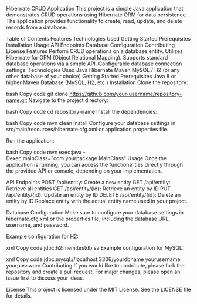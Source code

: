 Hibernate CRUD Application
This project is a simple Java application that demonstrates CRUD operations using Hibernate ORM for data persistence. The application provides functionality to create, read, update, and delete records from a database.

Table of Contents
Features
Technologies Used
Getting Started
Prerequisites
Installation
Usage
API Endpoints
Database Configuration
Contributing
License
Features
Perform CRUD operations on a database entity.
Utilizes Hibernate for ORM (Object Relational Mapping).
Supports standard database operations via a simple API.
Configurable database connection settings.
Technologies Used
Java
Hibernate
Maven
MySQL / H2 (or any other database of your choice)
Getting Started
Prerequisites
Java 8 or higher
Maven
Database (MySQL, H2, etc.)
Installation
Clone the repository:

bash
Copy code
git clone https://github.com/your-username/repository-name.git
Navigate to the project directory:

bash
Copy code
cd repository-name
Install the dependencies:

bash
Copy code
mvn clean install
Configure your database settings in src/main/resources/hibernate.cfg.xml or application properties file.

Run the application:

bash
Copy code
mvn exec:java -Dexec.mainClass="com.yourpackage.MainClass"
Usage
Once the application is running, you can access the functionalities directly through the provided API or console, depending on your implementation.

API Endpoints
POST /api/entity: Create a new entity
GET /api/entity: Retrieve all entities
GET /api/entity/{id}: Retrieve an entity by ID
PUT /api/entity/{id}: Update an entity by ID
DELETE /api/entity/{id}: Delete an entity by ID
Replace entity with the actual entity name used in your project.

Database Configuration
Make sure to configure your database settings in hibernate.cfg.xml or the properties file, including the database URL, username, and password.

Example configuration for H2:

xml
Copy code
<property name="hibernate.connection.url">jdbc:h2:mem:testdb</property>
<property name="hibernate.connection.username">sa</property>
<property name="hibernate.connection.password"></property>
Example configuration for MySQL:

xml
Copy code
<property name="hibernate.connection.url">jdbc:mysql://localhost:3306/yourdbname</property>
<property name="hibernate.connection.username">yourusername</property>
<property name="hibernate.connection.password">yourpassword</property>
Contributing
If you would like to contribute, please fork the repository and create a pull request. For major changes, please open an issue first to discuss your ideas.

License
This project is licensed under the MIT License. See the LICENSE file for details.
